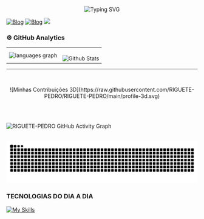 <p align="center">
  <img src="https://readme-typing-svg.demolab.com?font=Fira+Code&pause=1200&color=00C853&center=true&vCenter=true&size=28&width=800&lines=Ol%C3%A1%2C+eu+sou+o+Pedro+Henrique!;Estudante+de+ADS+%7C+Web%2C+Banco+de+Dados+e+Redes;%F0%9F%8E%A8+%2B+%E2%9A%99%EF%B8%8F+criatividade,+Inova%C3%A7%C3%A3o" alt="Typing SVG" />
</p>


[![Blog](https://img.shields.io/badge/WhatsApp-25D366?style=for-the-badge&logo=whatsapp&logoColor=white)](https://wa.me/28999534886)
[![Blog](https://img.shields.io/badge/Instagram-E4405F?style=for-the-badge&logo=instagram&logoColor=white)](https://www.instagram.com/ph_riguete?igsh=OGVteWZzeDl3eW1p)
<a href = "mailto:riguetepedro0@gmail.com"><img loading="lazy" src="https://img.shields.io/badge/Gmail-D14836?style=for-the-badge&logo=gmail&logoColor=white" target="_blank"></a>




### ⚙️ GitHub Analytics

<table>
  <tr>
    <td>
     <img src="https://github-readme-stats.vercel.app/api/top-langs?username=RIGUETE-PEDRO&locale=pt-br&hide_title=false&layout=compact&card_width=320&langs_count=5&theme=dark&hide_border=false" height="150" alt="languages graph"  />
    </td>
    <td>
      <br />
      <img
        align="left"
        src="https://github-readme-streak-stats.herokuapp.com/?user=iuricode&theme=dark&hide_border=false"
        alt="Github Stats"
    </td>
  </tr>
</table>

--- 


<br>
<p align="center">
 ![Minhas Contribuições 3D](https://raw.githubusercontent.com/RIGUETE-PEDRO/RIGUETE-PEDRO/main/profile-3d.svg)
</p>

<br>

<br>

<p align="center">
 
![RIGUETE-PEDRO GitHub Activity Graph](https://github-readme-activity-graph.vercel.app/graph?username=RIGUETE-PEDRO&bg_color=000000&color=4fff67&line=4fff67&point=ffffff&area=true&hide_border=true)  

</p>

<br clear="both">

<img src="https://raw.githubusercontent.com/RIGUETE-PEDRO/RIGUETE-PEDRO/output/snake.svg" alt="Snake animation" />


###


###



###
### TECNOLOGIAS DO DIA A DIA
[![My Skills](https://skillicons.dev/icons?i=c,windows,html,css,java,sublime,ps,gitlab,kali,nodejs,powershell,ts,angular,sass,github)]()
##





